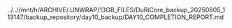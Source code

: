 ../..//mnt/h/ARCHIVE/.UNWRAP/13GB_FILES/DuRiCore_backup_20250805_113147/backup_repository/day10_backup/DAY10_COMPLETION_REPORT.md
